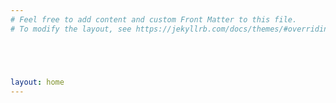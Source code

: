 ```yaml
---
# Feel free to add content and custom Front Matter to this file.
# To modify the layout, see https://jekyllrb.com/docs/themes/#overriding-theme-defaults





layout: home
---
```

